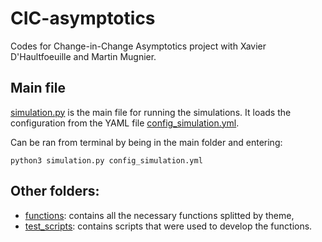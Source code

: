 # CIC-asymptotics
Codes for Change-in-Change Asymptotics project with Xavier D'Haultfoeuille and Martin Mugnier.

## Main file
[simulation.py](simulation.py) is the main file for running the simulations. It loads the configuration from the YAML file [config_simulation.yml](config_simulation.yml).

Can be ran from terminal by being in the main folder and entering:
```
python3 simulation.py config_simulation.yml
```

## Other folders:
- [functions](functions/): contains all the necessary functions splitted by theme,
- [test_scripts](test_scripts/): contains scripts that were used to develop the functions.
